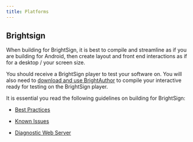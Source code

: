 ```yaml
---
title: Platforms
---
```


## Brightsign

When building for BrightSign, it is best to compile and streamline as if you are building for Android, then create layout and front end interactions as if for a desktop / your screen size. 

You should receive a BrightSign player to test your software on. You will also need to [download and use BrightAuthor](https://www.brightsign.biz/digital-signage-products/brightauthor) to compile your interactive ready for testing on the BrightSign player. 

It is essential you read the following guidelines on building for BrightSign:

* [Best Practices](http://docs.brightsign.biz/display/DOC/Best+Practices)

* [Known Issues](http://docs.brightsign.biz/display/DOC/Known+Issues)

* [Diagnostic Web Server](http://docs.brightsign.biz/display/DOC/Diagnostic+Web+Server)
